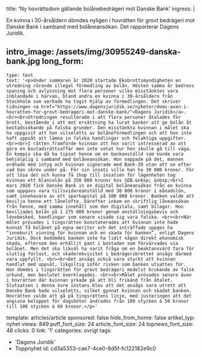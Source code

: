 title: 'Ny hovrättsdom gällande bolånebedrägeri mot Danske Bank'
ingress: |
  <p>En kvinna i 30-årsåldern dömdes nyligen i hovrätten för grovt bedrägeri mot Danske Bank i samband med bolåneansökan. Det rapporterar Dagens Juridik.
  </p>
  
intro_image: /assets/img/30955249-danska-bank.jpg
long_form:
  -
    type: text
    text: '<p>Under sommaren år 2020 startade Ekobrottsmyndigheten en utredning rörande illegal förmedling av bolån. Hösten samma år bedrevs spaning och avlyssning mot flera personer vilka misstänktes vara inblandade i härvan, bland andra en kvinna i 30-årsåldern från Stockholm som verkade ha tagit hjälp av förmedlingen. Det skriver tidningen <a href="https://www.dagensjuridik.se/nyheter/doms-aven-i-hovratten-for-grovt-bedrageri-mot-danske-bank/">Dagens Juridik</a>. <br><br>Utredningen resulterade i att flera personer åtalades för brott, bestående i att mot ersättning ha lurat banker att ge bolån åt bostadssökande på falska grunder. Den misstänkta kvinnan i målet ska ha uppgivit att hon vilseletts av bolåneförmedlingen och att hon inte haft uppsåt att lämna in falska handlingar och felaktiga uppgifter. <br><br>I rätten framförde kvinnan att hon varit intresserad av att göra en bostadsrättsaffär men inte vetat hur hon skulle gå till väga. En kompis ska då ha tipsat henne om en bankanställd som kunde vara behjälplig i samband med bolåneansökan. Hon nappade på det, mannen ordnade med intyg och kvinnan signerade med Bank-ID utan att se efter vad hon skrev under på. För sin insats ville han ha 30 000 kronor. För att lösa det och kunna få ihop till insatsen för lägenheten tog kvinnan ett blancolån på 350 000 kronor hos SEB.&nbsp; &nbsp;<br>I mars 2020 fick Danske Bank in en digital bolåneansökan från en kvinna som uppgavs vara tillsvidareanställd med 30 000 kronor i månadslön, samt innehavare av ett sparkapital på 100 000 kronor. Banken valde att bevilja henne ett lånelöfte. Därefter inkom en skriftlig låneansökan från henne, med samma innehåll som den digitala, samt bilagor. Hon beviljades bolån på 1 275 000 kronor genom anställningsbevis och lönebesked, handlingar som senare visade sig vara falska. <br><br>När målet prövades i tingsrätten konstaterades att kvinnan inte hade kunnat få bolånet på egna meriter och det inträffade uppges ha “inneburit vinning för kvinnan och en skada för banken”, enligt Dagens Juridik. Dock bedömdes banken inte ha lidit någon direkt ekonomisk skada, eftersom den erhållit pant i bostaden som förvärvades via bolånet. Men det ska likväl ha varit fråga om en beaktansvärd fara för slutlig förlust, och skaderekvisitet i bedrägeribrottet ansågs därmed vara uppfyllt. <br><br>Det ansågs också vara styrkt att kvinnan handlat med uppsåt, likgiltig inför risken som banken utsattes för. Hon dömdes i tingsrätten för grovt bedrägeri medelst brukande av falsk urkund, men beslutet överklagades. <br><br>Målet prövades senare även i hovrätten där kvinnan yrkade på att bli frikänd från åtalet. Slutsatsen i denna övre instans blev att det ansågs vara utrett att Danske Bank hade vilseletts, vilket gynnat kvinnan och skadat banken. Hovrätten valde att gå på tingsrättens linje, med justeringen att det angivna beloppet för dagsböter ändrades från 100 stycken à 50 kronor till 100 stycken à 60 kronor.</p>'
template: articles/article
sponsored: false
hide_from_home: false
artikel_typ: nyhet
views: 849
puff_font_size: 24
article_font_size: 24
topnews_font_size: 48
clicks: 0
link: '1'
categories: ovrigt
tags:
  - 'Dagens Juridik'
  - Toppnyhet
id: cd3a5353-cae7-4ce0-8d5f-fc122182e9c0

